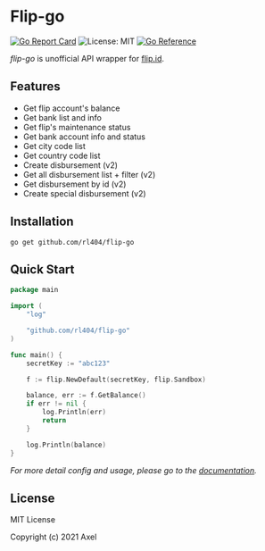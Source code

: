 # Flip-go

[![Go Report Card](https://goreportcard.com/badge/github.com/rl404/flip-go)](https://goreportcard.com/report/github.com/rl404/flip-go)
![License: MIT](https://img.shields.io/github/license/rl404/flip-go.svg)
[![Go Reference](https://pkg.go.dev/badge/github.com/rl404/flip-go.svg)](https://pkg.go.dev/github.com/rl404/flip-go)

_flip-go_ is unofficial API wrapper for [flip.id](https://flip.id).

## Features

- Get flip account's balance
- Get bank list and info
- Get flip's maintenance status
- Get bank account info and status
- Get city code list
- Get country code list
- Create disbursement (v2)
- Get all disbursement list + filter (v2)
- Get disbursement by id (v2)
- Create special disbursement (v2)

## Installation

```
go get github.com/rl404/flip-go
```

## Quick Start

```go
package main

import (
	"log"

	"github.com/rl404/flip-go"
)

func main() {
	secretKey := "abc123"

	f := flip.NewDefault(secretKey, flip.Sandbox)

	balance, err := f.GetBalance()
	if err != nil {
		log.Println(err)
		return
	}

	log.Println(balance)
}
```

*For more detail config and usage, please go to the [documentation](https://pkg.go.dev/github.com/rl404/flip-go).*

## License

MIT License

Copyright (c) 2021 Axel
